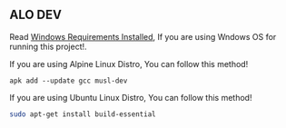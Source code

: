 ## ALO DEV

Read [Windows Requirements Installed](WINDOWS.md), If you are using Wndows OS for running this project!.

If you are using Alpine Linux Distro, You can follow this method!

```fish
apk add --update gcc musl-dev
```

If you are using Ubuntu Linux Distro, You can follow this method!

```bash
sudo apt-get install build-essential
```
